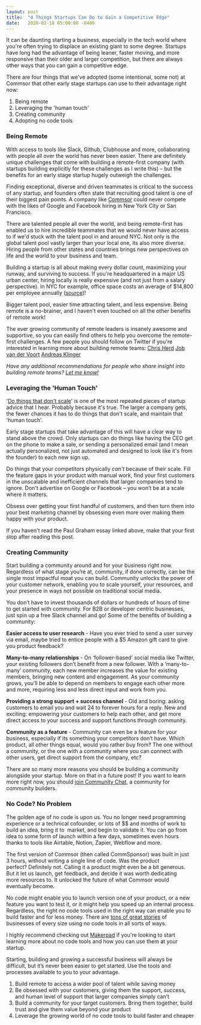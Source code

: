```yaml
---
layout: post
title:  "4 Things Startups Can Do to Gain a Competitive Edge"
date:   2020-02-18 05:00:00 -0400
---
```


It can be daunting starting a business, especially in the tech world where you're often trying to displace an existing giant to some degree. Startups have long had the advantage of being leaner, faster moving, and more responsive than their older and larger competition, but there are always other ways that you can gain a competitive edge. 

There are four things that we've adopted (some intentional, some not) at Commsor that other early stage startups can use to their advantage right now:
1. Being remote
2. Leveraging the 'human touch'
3. Creating community
4. Adopting no code tools

### Being Remote

With access to tools like Slack, Github, Clubhouse and more, collaborating with people all over the world has never been easier. There are definitely unique challenges that come with building a remote-first company (with startups building explicitly for these challenges as I write this) – but the benefits for an early stage startup hugely outweigh the challenges.

Finding exceptional, diverse and driven teammates is critical to the success of any startup, and founders often state that recruiting good talent is one of their biggest pain points. A company like <a href="https://www.commsor.com" target="_blank">Commsor</a> could never compete with the likes of Google and Facebook hiring in New York City or San Francisco.

There are talented people all over the world, and being remote-first has enabled us to hire incredible teammates that we would never have access to if we'd stuck with the talent pool in and around NYC. Not only is the global talent pool vastly larger than your local one, its also more diverse. Hiring people from other states and countries brings new perspectives on life and the world to your business and team. 

Building a startup is all about making every dollar count, maximizing your runway, and surviving to success. If you're headquartered in a major US urban center, hiring locally is really expensive (and not just from a salary perspective). In NYC for example, office space costs an  average of $14,800 per employee annually (<a href="https://www.marketwatch.com/story/heres-how-much-your-company-pays-to-rent-office-space-2015-05-27" target="_blank">source</a>)!

Bigger talent pool, easier time attracting talent, and less expensive. Being remote is a no-brainer, and I haven't even touched on all the other benefits of remote work!

The ever growing community of remote leaders is insanely awesome and supportive, so you can easily find others to help you overcome the remote-first challenges. A few people you should follow on Twitter if you're interested in learning more about building remote teams:
<a href="https://twitter.com/chris_herd" target="_blank">Chris Herd</a>
<a href="https://twitter.com/Jobvo" target="_blank">Job van der Voort</a>
<a href="https://twitter.com/andreasklinger" target="_blank">Andreas Klinger</a>

_Have any additional recommendations for people who share insight into building remote teams? <a href="https://twitter.com/theteaguns" target="_blank">Let me know!</a>_

### Leveraging the 'Human Touch'

'<a href="http://paulgraham.com/ds.html" target="_blank">Do things that don't scale</a>' is one of the most repeated pieces of startup advice that I hear. Probably because it's true. The larger a company gets, the fewer chances it has to do things that don't scale, and maintain that 'human touch'.

Early stage startups that take advantage of this will have a clear way to stand above the crowd. Only startups can do things like having the CEO get on the phone to make a sale, or sending a personalized email (and I mean actually personalized, not just automated and designed to look like it's from the founder) to each new sign up.

Do things that your competitors physically _can't_ because of their scale. Fill the feature gaps in your product with manual work, find your first customers in the unscalable and inefficient channels that larger companies tend to ignore. Don't advertise on Google or Facebook – you won’t be at a scale where it matters. 

Obsess over getting your first handful of customers, and then turn them into your best marketing channel by obsessing even more over making them happy with your product.

If you haven't read the Paul Graham essay linked above, make that your first stop after reading this post. 


### Creating Community

Start building a community around and for your business right now. Regardless of what stage you’re at, community, if done correctly, can be the single most impactful moat you can build. Community unlocks the power of your customer network, enabling you to scale yourself, your resources, and your presence in ways not possible on traditional social media.

You don’t have to invest thousands of dollars or hundreds of hours of time to get started with community. For B2B or developer centric businesses, just spin up a free Slack channel and go! Some of the benefits of building a community:

**Easier access to user research** - Have you ever tried to send a user survey via email, maybe tried to entice people with a $5 Amazon gift card to give you product feedback? 

**Many-to-many relationships** - On ‘follower-based’ social media like Twitter, your existing followers don’t benefit from a new follower. With a ‘many-to-many’ community, each new member increases the value for existing members, bringing new content and engagement. As your community grows, you’ll be able to depend on members to engage each other more and more, requiring less and less direct input and work from you.

**Providing a strong support + success channel** - Old and boring: asking customers to email you and wait 24 to forever hours for a reply. New and exciting: empowering your customers to help each other, and get more direct access to your success and support functions through community.

**Community as a feature** - Community can even be a feature for your business, especially if its something your competitors don’t have. Which product, all other things equal, would you rather buy from? The one without a community, or the one with a community where you can connect with other users, get direct support from the company, etc?

There are so many more reasons you should be building a community alongside your startup. More on that in a future post! If you want to learn more right now, you should <a href="https://www.comm.chat" target="_blank">join Community Chat</a>, a community for community builders.

### No Code? No Problem

The golden age of no code is upon us. You no longer need programming experience or a technical cofounder, or lots of $$ and months of work to build an idea, bring it to 
market, and begin to validate it. You can go from idea to some form of launch within a few days, sometimes even hours thanks to tools like Airtable, Notion, Zapier, Webflow and more.

The first version of Commsor (then called CommSponsor) was built in just 3 hours, without writing a single line of code. Was the product perfect? Definitely not. Calling it a product might even be a bit generous. But it let us launch, get feedback, and decide it was worth dedicating more resources to. It unlocked the future of what Commsor would eventually become.

No code might enable you to launch version one of your product, or a new feature you want to test it, or it might help you speed up an internal process. Regardless, the right no code tools used in the right way can enable you to build faster and for less money. There are <a href="https://www.makerpad.co/stories" target="blank">tons of great stories</a> of businesses of every size using no code tools in all sorts of ways.

I highly recommend checking out <a href="https://www.makerpad.co/" target="_blank">Makerpad</a> if you're looking to start learning more about no code tools and how you can use them at your startup.

<div class="divider"></div>

Starting, building and growing a successful business will always be difficult, but it’s never been easier to get started. Use the tools and processes available to you to your advantage.

1. Build remote to access a wider pool of talent while saving money
2. Be obsessed with your customers, giving them the support, success, and human level of support that larger companies simply can’t
3. Build a community for your target customers. Bring them together, build trust and give them value beyond your product
4. Leverage the growing world of no code tools to build faster and cheaper

<div class="divider"></div>
